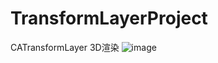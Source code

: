 # TransformLayerProject
CATransformLayer 3D渲染
![image](https://github.com/yaojinhai/TransformLayerProject/blob/master/gif5%E6%96%B0%E6%96%87%E4%BB%B6.gif)

